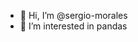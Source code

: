 - 👋 Hi, I’m @sergio-morales
- 👀 I’m interested in pandas

<!---
sergio-morales/sergio-morales is a ✨ special ✨ repository because its `README.md` (this file) appears on your GitHub profile.
You can click the Preview link to take a look at your changes.
--->
